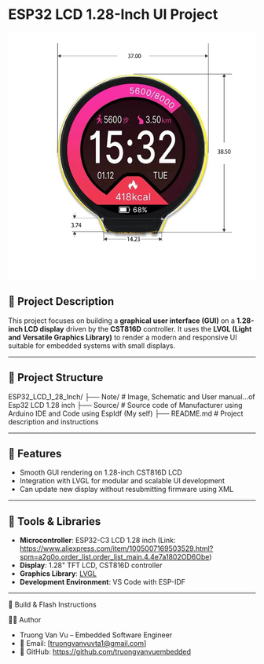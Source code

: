 # ESP32 LCD 1.28-Inch UI Project

![ESP32_LCD 1.28 Inch board image](Note/3-Structure_Diagram/1.JPG)

## 📘 Project Description

This project focuses on building a **graphical user interface (GUI)** on a **1.28-inch LCD display** driven by the **CST816D** controller.
It uses the **LVGL (Light and Versatile Graphics Library)** to render a modern and responsive UI suitable for embedded systems with small displays.

---

## 📁 Project Structure

ESP32_LCD_1_28_Inch/
├── Note/ # Image, Schematic and User manual...of Esp32 LCD 1.28 inch
├── Source/ # Source code of Manufacturer using Arduino IDE and Code using EspIdf (My self)
├── README.md # Project description and instructions



---

## 🔧 Features

- Smooth GUI rendering on 1.28-inch CST816D LCD
- Integration with LVGL for modular and scalable UI development
- Can update new display without resubmitting firmware using XML
---

## 🧰 Tools & Libraries

- **Microcontroller**: ESP32-C3 LCD 1.28 inch (Link: https://www.aliexpress.com/item/1005007169503529.html?spm=a2g0o.order_list.order_list_main.4.4e7a1802OD6Obe)
- **Display**: 1.28" TFT LCD, CST816D controller
- **Graphics Library**: [LVGL](https://lvgl.io/)
- **Development Environment**: VS Code with ESP-IDF

---

🚀 Build & Flash Instructions

👨‍💻 Author
- Truong Van Vu – Embedded Software Engineer
- 📧 Email: [truongvanvuvta1@gmail.com]
- 🔗 GitHub: https://github.com/truongvanvuembedded
